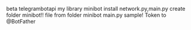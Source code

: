 beta telegrambotapi my library minibot
install network.py,main.py
create folder minibot!!
file from folder minibot
main.py sample!
Token to @BotFather
